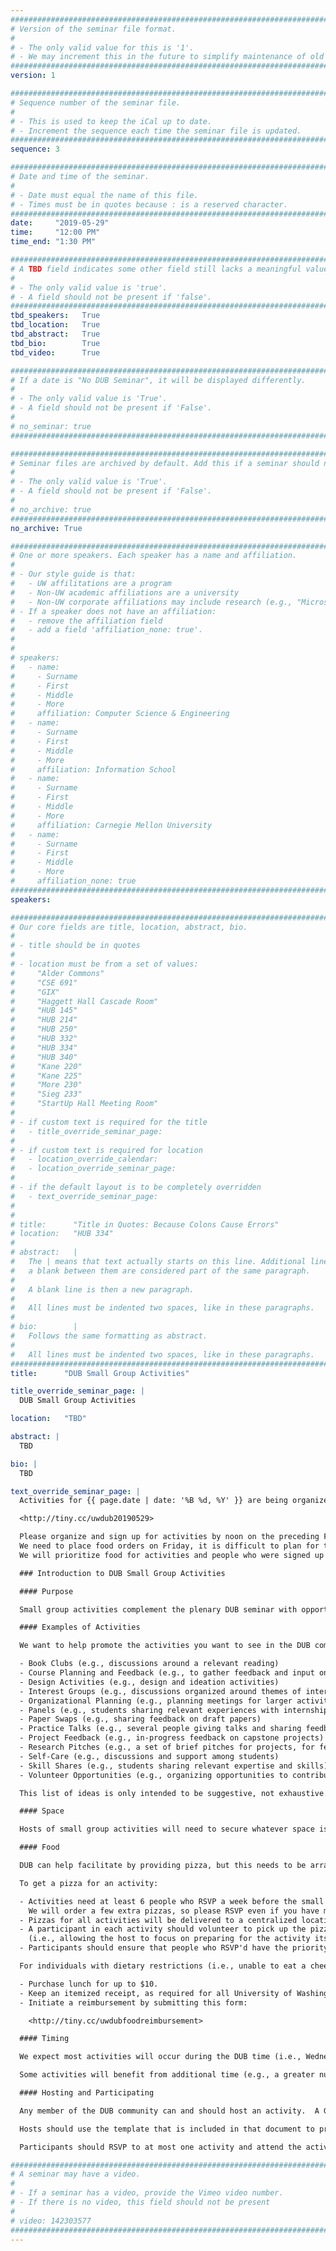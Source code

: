 ```yaml
---
################################################################################
# Version of the seminar file format.
#
# - The only valid value for this is '1'.
# - We may increment this in the future to simplify maintenance of old seminars.
################################################################################
version: 1

################################################################################
# Sequence number of the seminar file.
#
# - This is used to keep the iCal up to date.
# - Increment the sequence each time the seminar file is updated.
################################################################################
sequence: 3

################################################################################
# Date and time of the seminar.
#
# - Date must equal the name of this file.
# - Times must be in quotes because : is a reserved character.
################################################################################
date:     "2019-05-29"
time:     "12:00 PM"
time_end: "1:30 PM"

################################################################################
# A TBD field indicates some other field still lacks a meaningful value.
#
# - The only valid value is 'true'.
# - A field should not be present if 'false'.
################################################################################
tbd_speakers:   True
tbd_location:   True
tbd_abstract:   True
tbd_bio:        True
tbd_video:      True

################################################################################
# If a date is "No DUB Seminar", it will be displayed differently.
#
# - The only valid value is 'True'.
# - A field should not be present if 'False'.
#
# no_seminar: true
################################################################################

################################################################################
# Seminar files are archived by default. Add this if a seminar should not be.
#
# - The only valid value is 'True'.
# - A field should not be present if 'False'.
#
# no_archive: true
################################################################################
no_archive: True

################################################################################
# One or more speakers. Each speaker has a name and affiliation.
#
# - Our style guide is that:
#   - UW affilitations are a program
#   - Non-UW academic affiliations are a university
#   - Non-UW corporate affiliations may include research (e.g., "Microsoft Research")
# - If a speaker does not have an affiliation:
#   - remove the affiliation field
#   - add a field 'affiliation_none: true'.
#
#
# speakers:
#   - name: 
#     - Surname
#     - First
#     - Middle
#     - More
#     affiliation: Computer Science & Engineering 
#   - name: 
#     - Surname
#     - First
#     - Middle
#     - More
#     affiliation: Information School 
#   - name: 
#     - Surname
#     - First
#     - Middle
#     - More
#     affiliation: Carnegie Mellon University 
#   - name:
#     - Surname
#     - First
#     - Middle
#     - More
#     affiliation_none: true
################################################################################
speakers:

################################################################################
# Our core fields are title, location, abstract, bio.
#
# - title should be in quotes
#
# - location must be from a set of values:
#     "Alder Commons"
#     "CSE 691"
#     "GIX"
#     "Haggett Hall Cascade Room"
#     "HUB 145"
#     "HUB 214"
#     "HUB 250"
#     "HUB 332"
#     "HUB 334"
#     "HUB 340"
#     "Kane 220"
#     "Kane 225"
#     "More 230"
#     "Sieg 233"
#     "StartUp Hall Meeting Room"
#
# - if custom text is required for the title
#   - title_override_seminar_page:
#
# - if custom text is required for location
#   - location_override_calendar:
#   - location_override_seminar_page:
#
# - if the default layout is to be completely overridden
#   - text_override_seminar_page:
#
#
# title:      "Title in Quotes: Because Colons Cause Errors"
# location:   "HUB 334"
#
# abstract:   |
#   The | means that text actually starts on this line. Additional lines without
#   a blank between them are considered part of the same paragraph.
#
#   A blank line is then a new paragraph.
#
#   All lines must be indented two spaces, like in these paragraphs.
#
# bio:        |
#   Follows the same formatting as abstract.
#
#   All lines must be indented two spaces, like in these paragraphs.
################################################################################
title:      "DUB Small Group Activities"

title_override_seminar_page: |
  DUB Small Group Activities

location:   "TBD"

abstract: |
  TBD

bio: |
  TBD

text_override_seminar_page: |
  Activities for {{ page.date | date: '%B %d, %Y' }} are being organized in this document:

  <http://tiny.cc/uwdub20190529>

  Please organize and sign up for activities by noon on the preceding Friday.
  We need to place food orders on Friday, it is difficult to plan for this if people are not signed up.
  We will prioritize food for activities and people who were signed up at the time of the order.

  ### Introduction to DUB Small Group Activities

  #### Purpose

  Small group activities complement the plenary DUB seminar with opportunities to organize and participate in smaller and more focused activities and discussions with the DUB community.  DUB has always been a grassroots organization, and small group activities aim to facilitate members of the community in connecting and engaging with each other.

  #### Examples of Activities

  We want to help promote the activities you want to see in the DUB community.  As some examples of potential activities, we can imagine small group activities organized around:

  - Book Clubs (e.g., discussions around a relevant reading)
  - Course Planning and Feedback (e.g., to gather feedback and input on potential courses)
  - Design Activities (e.g., design and ideation activities)
  - Interest Groups (e.g., discussions organized around themes of interest)
  - Organizational Planning (e.g., planning meetings for larger activities)
  - Panels (e.g., students sharing relevant experiences with internships, job searches)
  - Paper Swaps (e.g., sharing feedback on draft papers)
  - Practice Talks (e.g., several people giving talks and sharing feedback)
  - Project Feedback (e.g., in-progress feedback on capstone projects)
  - Research Pitches (e.g., a set of brief pitches for projects, for feedback or to recruit researchers)
  - Self-Care (e.g., discussions and support among students)
  - Skill Shares (e.g., students sharing relevant expertise and skills)
  - Volunteer Opportunities (e.g., organizing opportunities to contribute)

  This list of ideas is only intended to be suggestive, not exhaustive. Think of your own ideas. Small group activities are still new, but over time we aim to gather best practices for effective activities based on your experiences in this new structures. Please share your experiences.

  #### Space

  Hosts of small group activities will need to secure whatever space is needed by the activity. If you are not sure how to go about reserving space, feel free to ask for some help.

  #### Food

  DUB can help facilitate by providing pizza, but this needs to be arranged within a set of policies around food reimbursements and limited staff resources. We intend that participants will also generally supplement this by bringing their own lunches.

  To get a pizza for an activity:

  - Activities need at least 6 people who RSVP a week before the small group activities (i.e., enough for a pizza).
    We will order a few extra pizzas, so please RSVP even if you have missed this cutoff.
  - Pizzas for all activities will be delivered to a centralized location.
  - A participant in each activity should volunteer to pick up the pizza from that location and bring it to the activity
    (i.e., allowing the host to focus on preparing for the activity itself).
  - Participants should ensure that people who RSVP'd have the priority for this pizza.

  For individuals with dietary restrictions (i.e., unable to eat a cheese or vegetarian pizza), an alternative option is:

  - Purchase lunch for up to $10.
  - Keep an itemized receipt, as required for all University of Washington food reimbursements.
  - Initiate a reimbursement by submitting this form:

    <http://tiny.cc/uwdubfoodreimbursement>

  #### Timing

  We expect most activities will occur during the DUB time (i.e., Wednesdays 12:00 to 1:30).

  Some activities will benefit from additional time (e.g., a greater number of practice talks could be more comfortably scheduled across a longer period of time). Hosts of small group activities can use their judgment and should be sure to post the expected start and end times for an activity. Variations in timing may also prevent centralized coordination of pizza, in which case all participants will need to plan to bring their own lunches.

  #### Hosting and Participating

  Any member of the DUB community can and should host an activity.  A Google Doc is linked below, in which hosts can announce and organize activities and in which participants can RSVP.

  Hosts should use the template that is included in that document to provide relevant information, including an event description, location, times, and any limit on the number of people who can participate (e.g., because of space limits, the format of the activity).

  Participants should RSVP to at most one activity and attend the activity for which they RSVP. This is important for hosts to be able to plan, and for the coordination of pizza described above.

################################################################################
# A seminar may have a video.
#
# - If a seminar has a video, provide the Vimeo video number.
# - If there is no video, this field should not be present
#
# video: 142303577
################################################################################
---
```

